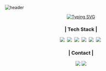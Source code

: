 ![header](https://capsule-render.vercel.app/api?type=waving&color=0:00c6ff,100:0072ff&section=header&height=100)


<div align="center">

  [![Typing SVG](https://readme-typing-svg.demolab.com?font=Alkatra&weight=500&size=45&duration=3500&pause=3000&color=87BDFA&multiline=true&random=false&width=700&height=100&lines=Welcome+to+MalgCheong's+GitHub!%F0%9F%91%8B)](https://git.io/typing-svg)
  
</div>

<h3 align="center">| Tech Stack |</h3>
<p align="center">
  <img src="https://img.shields.io/badge/Java-007396?style=for-the-badge&logo=Java&logoColor=white"/></a>&nbsp
  <img src="https://img.shields.io/badge/Javascript-ffb13b?style=for-the-badge&logo=javascript&logoColor=white"/></a>&nbsp 
  <img src="https://img.shields.io/badge/Spring-6DB33F?style=for-the-badge&logo=Spring&logoColor=white"/></a>&nbsp
  <img src="https://img.shields.io/badge/SpringBoot-6DB33F?style=for-the-badge&logo=SpringBoot&logoColor=white"/></a>&nbsp 
  <img src="https://img.shields.io/badge/Oracle-FF0000?style=for-the-badge&logo=Oracle&logoColor=white"/></a>&nbsp 
  <img src="https://img.shields.io/badge/Mysql-E6B91E?style=for-the-badge&logo=MySql&logoColor=white"/></a>&nbsp 
</p>

<h3 align="center">| Contact |</h3>
<p align="center">
  <a href="https://malgcheong.notion.site/9ecbe8f571e5482ab62bdfcc73810280" target="_blank"><img src="https://img.shields.io/badge/AboutMe-636e72?style=for-the-badge&logo=notion&logoColor=white"/></a>
  <a href="mailto:skacjddn7@gmail.com"><img src="https://img.shields.io/badge/Gmail-d14836?style=for-the-badge&logo=Gmail&logoColor=white"/></a>
</p>


